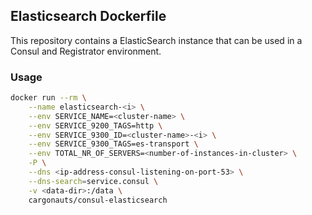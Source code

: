 ## Elasticsearch Dockerfile


This repository contains a ElasticSearch instance that can be used in a Consul and Registrator environment.

### Usage

``` bash
docker run --rm \
    --name elasticsearch-<i> \
    --env SERVICE_NAME=<cluster-name> \
    --env SERVICE_9200_TAGS=http \
    --env SERVICE_9300_ID=<cluster-name>-<i> \
    --env SERVICE_9300_TAGS=es-transport \
    --env TOTAL_NR_OF_SERVERS=<number-of-instances-in-cluster> \
    -P \
    --dns <ip-address-consul-listening-on-port-53> \
    --dns-search=service.consul \
    -v <data-dir>:/data \
    cargonauts/consul-elasticsearch
```

